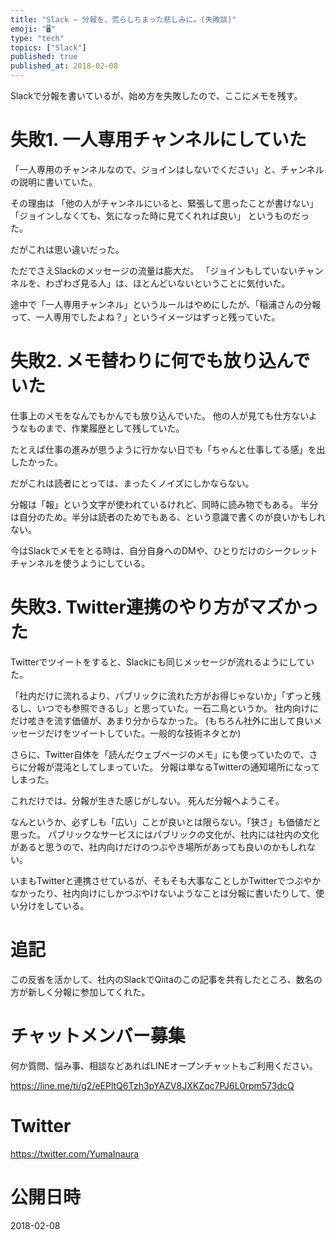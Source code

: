 ```yaml
---
title: "Slack — 分報を、荒らしちまった悲しみに。(失敗談)"
emoji: "🖥"
type: "tech"
topics: ["Slack"]
published: true
published_at: 2018-02-08
---
```


Slackで分報を書いているが、始め方を失敗したので、ここにメモを残す。

# 失敗1. 一人専用チャンネルにしていた

「一人専用のチャンネルなので、ジョインはしないでください」と、チャンネルの説明に書いていた。

その理由は
「他の人がチャンネルにいると、緊張して思ったことが書けない」
「ジョインしなくても、気になった時に見てくれれば良い」
というものだった。

だがこれは思い違いだった。

ただでさえSlackのメッセージの流量は膨大だ。
「ジョインもしていないチャンネルを、わざわざ見る人」は、ほとんどいないということに気付いた。

途中で「一人専用チャンネル」というルールはやめにしたが、「稲浦さんの分報って、一人専用でしたよね？」というイメージはずっと残っていた。

# 失敗2. メモ替わりに何でも放り込んでいた

仕事上のメモをなんでもかんでも放り込んでいた。
他の人が見ても仕方ないようなものまで、作業履歴として残していた。

たとえば仕事の進みが思うように行かない日でも「ちゃんと仕事してる感」を出したかった。

だがこれは読者にとっては、まったくノイズにしかならない。

分報は「報」という文字が使われているけれど、同時に読み物でもある。
半分は自分のため。半分は読者のためでもある、という意識で書くのが良いかもしれない。

今はSlackでメモをとる時は、自分自身へのDMや、ひとりだけのシークレットチャンネルを使うようにしている。

# 失敗3. Twitter連携のやり方がマズかった

Twitterでツイートをすると、Slackにも同じメッセージが流れるようにしていた。

「社内だけに流れるより、パブリックに流れた方がお得じゃないか」「ずっと残るし、いつでも参照できるし」と思っていた。一石二鳥というか。
社内向けにだけ呟きを流す価値が、あまり分からなかった。
(もちろん社外に出して良いメッセージだけをツイートしていた。一般的な技術ネタとか)

さらに、Twitter自体を「読んだウェブページのメモ」にも使っていたので、さらに分報が混沌としてしまっていた。
分報は単なるTwitterの通知場所になってしまった。

これだけでは、分報が生きた感じがしない。
死んだ分報へようこそ。

なんというか、必ずしも「広い」ことが良いとは限らない。「狭さ」も価値だと思った。
パブリックなサービスにはパブリックの文化が、社内には社内の文化があると思うので、社内向けだけのつぶやき場所があっても良いのかもしれない。

いまもTwitterと連携させているが、そもそも大事なことしかTwitterでつぶやかなかったり、社内向けにしかつぶやけないようなことは分報に書いたりして、使い分けをしている。


# 追記

この反省を活かして、社内のSlackでQiitaのこの記事を共有したところ、数名の方が新しく分報に参加してくれた。








<!-- Update From Qiita API -->

# チャットメンバー募集


何か質問、悩み事、相談などあればLINEオープンチャットもご利用ください。

https://line.me/ti/g2/eEPltQ6Tzh3pYAZV8JXKZqc7PJ6L0rpm573dcQ





# Twitter


https://twitter.com/YumaInaura


<!-- Update From Qiita API -->



# 公開日時

2018-02-08
